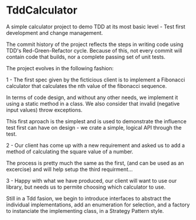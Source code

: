 TddCalculator
=============

A simple calculator project to demo TDD at its most basic level - Test first development and change management.

The commit history of the project reflects the steps in writing code using TDD's Red-Green-Refactor cycle. Because of this, not every commit will contain code that builds, nor a complete passing set of unit tests.

The project evolves in the following fashion:

1 - The first spec given by the ficticious client is to implement 
a Fibonacci calculator that calculates the nth value of the fibonacci sequence.

In terms of code design, and without any other needs, we implement it using a static method in a class. We also consider that invalid (negative input values) throw exceptions.

This first aproach is the simplest and is used to demonstrate the influence test first can have on design - we crate a simple, logical API through the test.

2 - Our client has come up with a new requirement and asked us to add a method of calculating the square value of a number.

The process is pretty much the same as the first, (and can be used as an excercise) and will help setup the third requirment...

3 - Happy with what we have produced, our client will want to use our library, but needs us to permite choosing which calculator to use.

Still in a Tdd fasion, we begin to introduce interfaces to abstract the individual implementations, add an enumeration for selection, and a factory to instanciate the implementing class, in a Strategy Pattern style.


